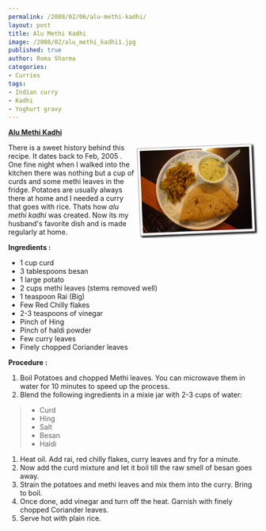 ```yaml
--- 
permalink: /2008/02/06/alu-methi-kadhi/
layout: post
title: Alu Methi Kadhi
image: /2008/02/alu_methi_kadhi1.jpg
published: true
author: Roma Sharma
categories: 
- Curries
tags:
- Indian curry
- Kadhi
- Yoghurt gravy
---
```

<span style="text-decoration:underline;"><strong>Alu Methi Kadhi</strong></span>

<a title="Alu Methi Kadhi served with Mirchi-Do-Pyaaza" href="/2008/02/alu_methi_kadhi1.jpg"><img src="/2008/02/alu_methi_kadhi1.jpg" alt="Alu Methi Kadhi served with Mirchi-Do-Pyaaza" width="246" height="191" align="right" /></a>

There is a sweet history behind this recipe. It dates back to Feb, 2005 . One fine night when I walked into the kitchen there was nothing but a cup of curds and some methi leaves in the fridge. Potatoes are usually always there at home and I needed a curry that goes with rice. Thats how <em>alu methi kadhi</em> was created. Now its my husband's favorite dish and is made regularly at home.

<strong>Ingredients :</strong>
<ul>
	<li>1 cup curd</li>
	<li>3 tablespoons besan</li>
	<li>1 large potato</li>
	<li>2 cups methi leaves (stems removed well)</li>
	<li>1 teaspoon Rai (Big)</li>
	<li>Few Red Chilly flakes</li>
	<li>2-3 teaspoons of vinegar</li>
	<li>Pinch of Hing</li>
	<li>Pinch of haldi powder</li>
	<li>Few curry leaves</li>
	<li>Finely chopped Coriander leaves</li>
</ul>
<strong>Procedure :</strong>
<ol>
	<li>Boil Potatoes and chopped Methi leaves. You can microwave them in water for 10 minutes to speed up the process.</li>
	<li>Blend the following ingredients in a mixie jar with 2-3 cups of water:</li>
</ol>
<blockquote>
<ul>
	<li>Curd</li>
	<li>Hing</li>
	<li>Salt</li>
	<li>Besan</li>
	<li>Haldi</li>
</ul>
</blockquote>
<ol>
	<li>Heat oil. Add rai, red chilly flakes, curry leaves and fry for a minute.</li>
	<li>Now add the curd mixture and let it boil till the raw smell of besan goes away.</li>
	<li>Strain the potatoes and methi leaves and mix them into the curry. Bring to boil.</li>
	<li>Once done, add vinegar and turn off the heat. Garnish with finely chopped Coriander leaves.</li>
	<li>Serve hot with plain rice.</li>
</ol>
